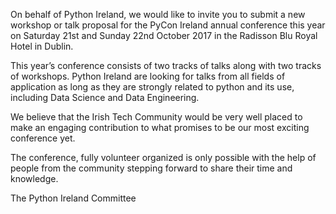 On behalf of Python Ireland, we would like to invite you to submit a new workshop or talk proposal for the PyCon Ireland annual conference this year on Saturday 21st and Sunday 22nd October 2017 in the Radisson Blu Royal Hotel in Dublin.

This year’s conference consists of two tracks of talks along with two tracks of workshops. Python Ireland are looking for talks from all fields of application as long as they are strongly related to python and its use, including Data Science and Data Engineering.

We believe that the Irish Tech Community would be very well placed to make an engaging contribution to what promises to be our most exciting conference yet.

The conference, fully volunteer organized is only possible with the help of people from the community stepping forward to share their time and knowledge.

The Python Ireland Committee

